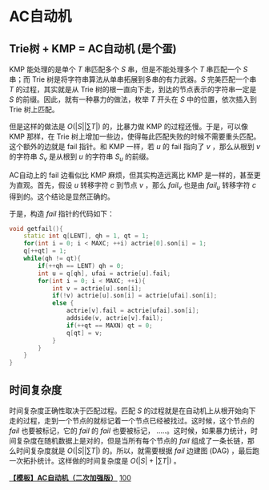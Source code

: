 # AC自动机

## Trie树 + KMP = AC自动机 (是个蛋)

KMP 能处理的是单个 $T$ 串匹配多个 $S$ 串，但是不能处理多个 $T$ 串匹配一个 $S$ 串；而 Trie 树是将字符串算法从单串拓展到多串的有力武器。$S$ 完美匹配一个串 $T$ 的过程，其实就是从 Trie 树的根一直向下走，到达的节点表示的字符串一定是 $S$ 的前缀。因此，就有一种暴力的做法，枚举 $T$ 开头在 $S$ 中的位置，依次插入到 Trie 树上匹配。

但是这样的做法是 $O(|S||\sum T|)$ 的，比暴力做 KMP 的过程还慢。于是，可以像 KMP 那样，在 Trie 树上增加一些边，使得每此匹配失败的时候不需要重头匹配。这个额外的边就是 fail 指针。和 KMP 一样，若 $u$ 的 fail 指向了 $v$ ，那么从根到 $v$  的字符串 $S_v$ 是从根到 $u$ 的字符串 $S_u$ 的前缀。

AC自动上的 fail 边看似比 KMP 麻烦，但其实构造远离比 KMP 是一样的，甚至更为直观。首先，假设 $u$ 转移字符 $c$ 到节点 $v$ ，那么 $fail_v$ 也是由 $fail_u$ 转移字符 $c$ 得到的。这个结论是显然正确的。

于是，构造 $fail$ 指针的代码如下：

```cpp
void getfail(){
	static int q[LENT], qh = 1, qt = 1;
	for(int i = 0; i < MAXC; ++i) actrie[0].son[i] = 1;
	q[++qt] = 1;
	while(qh != qt){
		if(++qh == LENT) qh = 0;
		int u = q[qh], ufai = actrie[u].fail;
		for(int i = 0; i < MAXC; ++i){
			int v = actrie[u].son[i];
			if(!v) actrie[u].son[i] = actrie[ufai].son[i];
			else {
				actrie[v].fail = actrie[ufai].son[i];
				addside(v, actrie[v].fail);
				if(++qt == MAXN) qt = 0;
				q[qt] = v;
			}
		}
	}
}
```

## 时间复杂度

时间复杂度正确性取决于匹配过程。匹配 $S$ 的过程就是在自动机上从根开始向下走的过程，走到一个节点的就标记着一个节点已经被找过。这时候，这个节点的 $fail$ 也要被标记，它的 $fail$ 的 $fail$ 也要被标记， …..。这时候，如果暴力统计，时间复杂度在随机数据上是对的，但是当所有每个节点的 $fail$ 组成了一条长链，那么时间复杂度就是 $O(|S||\sum T|)$ 的。所以，就需要根据 $fail$ 边建图 (DAG) ，最后跑一次拓扑统计。这样做的时间复杂度是 $O(|S| + | \sum T |)$ 。

[**【模板】AC自动机（二次加强版）**](https://www.luogu.com.cn/problem/P5357)  [100](https://www.luogu.com.cn/record/list?pid=P5357&user=235868) 

